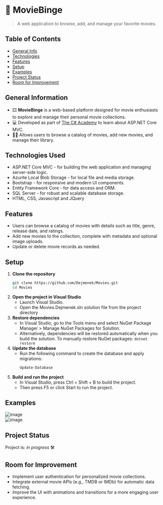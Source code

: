 # 🎥 MovieBinge
> A web application to browse, add, and manage your favorite movies.

## Table of Contents
* [General Info](#general-information)
* [Technologies](#technologies-used)
* [Features](#features)
* [Setup](#setup)
* [Examples](#examples)
* [Project Status](#project-status)
* [Room for Improvement](#room-for-improvement)

## General Information
- 🎞 **MovieBinge** is a web-based platform designed for movie enthusiasts to explore and manage their personal movie collections.
- 💻 Developed as part of [The C# Academy](https://www.thecsharpacademy.com) to learn about ASP.NET Core MVC.
- 🙍🏻‍ Allows users to browse a catalog of movies, add new movies, and manage their library.

## Technologies Used
- ASP.NET Core MVC - for building the web application and managing server-side logic.
- Azurite Local Blob Storage - for local file and media storage.
- Bootstrap - for responsive and modern UI components.
- Entity Framework Core - for data access and ORM.
- SQL Server - for robust and scalable database storage.
- HTML, CSS, Javascript and JQuery

## Features
- Users can browse a catalog of movies with details such as title, genre, release date, and ratings.
- Add new movies to the collection, complete with metadata and optional image uploads.
- Update or delete movie records as needed.

## Setup
1. **Clone the repository**
   ```bash
   git clone https://github.com/Dejmenek/Movies.git
   cd Movies
   ```
2. **Open the project in Visual Studio**  
	- Launch Visual Studio.
	- Open the Movies.Dejmenek.sln solution file from the project directory
3. **Restore dependencies**  
	- In Visual Studio, go to the Tools menu and select NuGet Package Manager > Manage NuGet Packages for Solution.
	- Alternatively, dependencies will be restored automatically when you build the solution. To manually restore NuGet packages: ```dotnet restore```
4. **Update the database**
	- Run the following command to create the database and apply migrations:
		```bash	
	    Update-Database
		```
5. **Build and run the project**  
    - In Visual Studio, press Ctrl + Shift + B to build the project.
    - Then press F5 or click Start to run the project.

## Examples
![image](https://github.com/user-attachments/assets/b1d71d01-f38b-46ab-9a28-54d38df252b5)  
![image](https://github.com/user-attachments/assets/6a4db2dd-cd00-4c05-ba0d-0b00ee264567)

## Project Status
Project is: _in progress_ 🛠️

## Room for Improvement
- Implement user authentication for personalized movie collections.
- Integrate external movie APIs (e.g., TMDB or IMDb) for automatic data fetching.
- Improve the UI with animations and transitions for a more engaging user experience.
